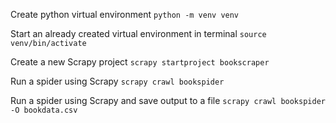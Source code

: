Create python virtual environment
`python -m venv venv`

Start an already created virtual environment in terminal
`source venv/bin/activate`

Create a new Scrapy project
`scrapy startproject bookscraper`

Run a spider using Scrapy
`scrapy crawl bookspider`

Run a spider using Scrapy and save output to a file
`scrapy crawl bookspider -O bookdata.csv`